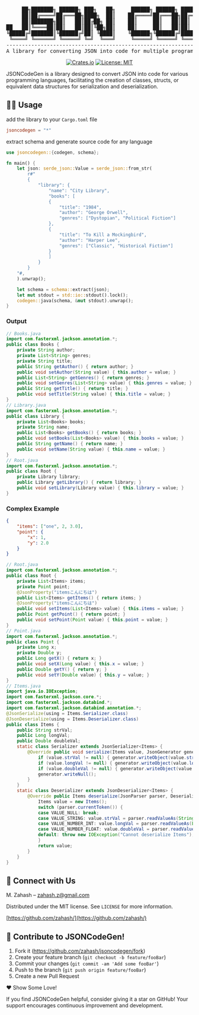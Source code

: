 <div align="center">

<pre>
     ██╗███████╗ ██████╗ ███╗   ██╗     ██████╗ ██████╗ ██████╗ ███████╗ ██████╗ ███████╗███╗   ██╗
     ██║██╔════╝██╔═══██╗████╗  ██║    ██╔════╝██╔═══██╗██╔══██╗██╔════╝██╔════╝ ██╔════╝████╗  ██║
     ██║███████╗██║   ██║██╔██╗ ██║    ██║     ██║   ██║██║  ██║█████╗  ██║  ███╗█████╗  ██╔██╗ ██║
██   ██║╚════██║██║   ██║██║╚██╗██║    ██║     ██║   ██║██║  ██║██╔══╝  ██║   ██║██╔══╝  ██║╚██╗██║
╚█████╔╝███████║╚██████╔╝██║ ╚████║    ╚██████╗╚██████╔╝██████╔╝███████╗╚██████╔╝███████╗██║ ╚████║
 ╚════╝ ╚══════╝ ╚═════╝ ╚═╝  ╚═══╝     ╚═════╝ ╚═════╝ ╚═════╝ ╚══════╝ ╚═════╝ ╚══════╝╚═╝  ╚═══╝
---------------------------------------------------------------------------------------------------
A library for converting JSON into code for multiple programming languages. Made with ❤️ using 🦀
</pre>

[![Crates.io](https://img.shields.io/crates/v/jsoncodegen.svg)](https://crates.io/crates/jsoncodegen)
[![License: MIT](https://img.shields.io/badge/License-MIT-yellow.svg)](https://opensource.org/licenses/MIT)

</div>

JSONCodeGen is a library designed to convert JSON into code for various programming languages, facilitating the creation of classes, structs, or equivalent data structures for serialization and deserialization.

## 🧑‍💻 Usage

add the library to your `Cargo.toml` file

```toml
jsoncodegen = "*"
```

extract schema and generate source code for any language

```rust
use jsoncodegen::{codegen, schema};

fn main() {
    let json: serde_json::Value = serde_json::from_str(
        r#"
        {
            "library": {
                "name": "City Library",
                "books": [
                {
                    "title": "1984",
                    "author": "George Orwell",
                    "genres": ["Dystopian", "Political Fiction"]
                },
                {
                    "title": "To Kill a Mockingbird",
                    "author": "Harper Lee",
                    "genres": ["Classic", "Historical Fiction"]
                }
                ]
            }
        }
    "#,
    ).unwrap();

    let schema = schema::extract(json);
    let mut stdout = std::io::stdout().lock();
    codegen::java(schema, &mut stdout).unwrap();
}
```

### Output

```java
// Books.java
import com.fasterxml.jackson.annotation.*;
public class Books {
    private String author;
    private List<String> genres;
    private String title;
    public String getAuthor() { return author; }
    public void setAuthor(String value) { this.author = value; }
    public List<String> getGenres() { return genres; }
    public void setGenres(List<String> value) { this.genres = value; }
    public String getTitle() { return title; }
    public void setTitle(String value) { this.title = value; }
}
// Library.java
import com.fasterxml.jackson.annotation.*;
public class Library {
    private List<Books> books;
    private String name;
    public List<Books> getBooks() { return books; }
    public void setBooks(List<Books> value) { this.books = value; }
    public String getName() { return name; }
    public void setName(String value) { this.name = value; }
}
// Root.java
import com.fasterxml.jackson.annotation.*;
public class Root {
    private Library library;
    public Library getLibrary() { return library; }
    public void setLibrary(Library value) { this.library = value; }
}
```

### Complex Example

```json
{
    "items": ["one", 2, 3.0],
    "point": {
        "x": 1,
        "y": 2.0
    }
}
```

```java
// Root.java
import com.fasterxml.jackson.annotation.*;
public class Root {
    private List<Items> items;
    private Point point;
    @JsonProperty("itemsこんにちは")
    public List<Items> getItems() { return items; }
    @JsonProperty("itemsこんにちは")
    public void setItems(List<Items> value) { this.items = value; }
    public Point getPoint() { return point; }
    public void setPoint(Point value) { this.point = value; }
}
// Point.java
import com.fasterxml.jackson.annotation.*;
public class Point {
    private Long x;
    private Double y;
    public Long getX() { return x; }
    public void setX(Long value) { this.x = value; }
    public Double getY() { return y; }
    public void setY(Double value) { this.y = value; }
}
// Items.java
import java.io.IOException;
import com.fasterxml.jackson.core.*;
import com.fasterxml.jackson.databind.*;
import com.fasterxml.jackson.databind.annotation.*;
@JsonSerialize(using = Items.Serializer.class)
@JsonDeserialize(using = Items.Deserializer.class)
public class Items {
    public String strVal;
    public Long longVal;
    public Double doubleVal;
    static class Serializer extends JsonSerializer<Items> {
        @Override public void serialize(Items value, JsonGenerator generator, SerializerProvider serializer) throws IOException {
            if (value.strVal != null) { generator.writeObject(value.strVal); return; }
            if (value.longVal != null) { generator.writeObject(value.longVal); return; }
            if (value.doubleVal != null) { generator.writeObject(value.doubleVal); return; }
            generator.writeNull();
        }
    }
    static class Deserializer extends JsonDeserializer<Items> {
        @Override public Items deserialize(JsonParser parser, DeserializationContext ctx) throws IOException {
            Items value = new Items();
            switch (parser.currentToken()) {
            case VALUE_NULL: break;
            case VALUE_STRING: value.strVal = parser.readValueAs(String.class); break;
            case VALUE_NUMBER_INT: value.longVal = parser.readValueAs(Long.class); break;
            case VALUE_NUMBER_FLOAT: value.doubleVal = parser.readValueAs(Double.class); break;
            default: throw new IOException("Cannot deserialize Items");
            }
            return value;
        }
    }
}
```

## 🌟 Connect with Us

M. Zahash – zahash.z@gmail.com

Distributed under the MIT license. See `LICENSE` for more information.

[https://github.com/zahash/](https://github.com/zahash/)

## 🤝 Contribute to JSONCodeGen!

1. Fork it (<https://github.com/zahash/jsoncodegen/fork>)
2. Create your feature branch (`git checkout -b feature/fooBar`)
3. Commit your changes (`git commit -am 'Add some fooBar'`)
4. Push to the branch (`git push origin feature/fooBar`)
5. Create a new Pull Request

❤️ Show Some Love!

If you find JSONCodeGen helpful, consider giving it a star on GitHub! Your support encourages continuous improvement and development.
